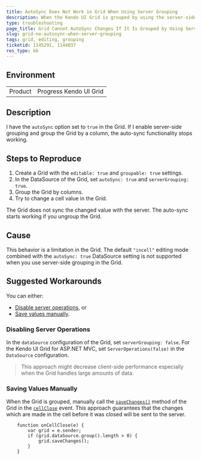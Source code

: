 ```yaml
---
title: AutoSync Does Not Work in Grid When Using Server Grouping
description: When the Kendo UI Grid is grouped by using the server-side grouping, the AutoSync does not work during editing.
type: troubleshooting
page_title: Grid Cannot AutoSync Changes If It Is Grouped by Using Server-Side Grouping - Kendo UI Grid for jQuery
slug: grid-no-autosync-when-server-grouping
tags: grid, editing, grouping
ticketid: 1145291, 1144037
res_type: kb
---
```


## Environment

<table>
	<tr>
		<td>Product</td>
		<td>Progress Kendo UI Grid</td>
	</tr>
</table>


## Description

I have the `autoSync` option set to `true` in the Grid. If I enable server-side grouping and group the Grid by a column, the auto-sync functionality stops working.

## Steps to Reproduce

1. Create a Grid with the `editable: true` and `groupable: true` settings.
1. In the DataSource of the Grid, set `autoSync: true` and `serverGrouping: true`.
1. Group the Grid by columns.
1. Try to change a cell value in the Grid.

The Grid does not sync the changed value with the server. The auto-sync starts working if you ungroup the Grid.

## Cause

This behavior is a limitation in the Grid. The default `"incell"` editing mode combined with the `autoSync: true` DataSource setting is not supported when you use server-side grouping in the Grid.

## Suggested Workarounds

You can either:
* [Disable server operations](#disabling-server-operations), or
* [Save values manually](#saving-values-manually).

### Disabling Server Operations

In the `dataSource` configuration of the Grid, set `serverGrouping: false`. For the Kendo UI Grid for ASP.NET MVC, set `ServerOperations(false)` in the `DataSource` configuration.

> This approach might decrease client-side performance especially when the Grid handles large amounts of data.

### Saving Values Manually

When the Grid is grouped, manually call the [`saveChanges()`](/api/javascript/ui/grid/methods/savechanges) method of the Grid in the [`cellClose`](/api/javascript/ui/grid/events/cellclose) event. This approach guarantees that the changes which are made in the cell before it was closed will be sent to the server.

```
    function onCellClose(e) {
        var grid = e.sender;
        if (grid.dataSource.group().length > 0) {
            grid.saveChanges();
        }
    }
```
